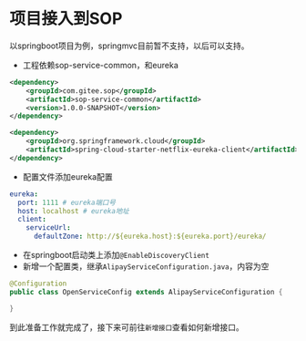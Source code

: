 # 项目接入到SOP

以springboot项目为例，springmvc目前暂不支持，以后可以支持。

- 工程依赖sop-service-common，和eureka

```xml
<dependency>
    <groupId>com.gitee.sop</groupId>
    <artifactId>sop-service-common</artifactId>
    <version>1.0.0-SNAPSHOT</version>
</dependency>

<dependency>
    <groupId>org.springframework.cloud</groupId>
    <artifactId>spring-cloud-starter-netflix-eureka-client</artifactId>
</dependency>
```

- 配置文件添加eureka配置

```yaml
eureka:
  port: 1111 # eureka端口号
  host: localhost # eureka地址
  client:
    serviceUrl:
      defaultZone: http://${eureka.host}:${eureka.port}/eureka/
```

- 在springboot启动类上添加`@EnableDiscoveryClient`
- 新增一个配置类，继承`AlipayServiceConfiguration.java`，内容为空

```java
@Configuration
public class OpenServiceConfig extends AlipayServiceConfiguration {

}
```

到此准备工作就完成了，接下来可前往`新增接口`查看如何新增接口。
